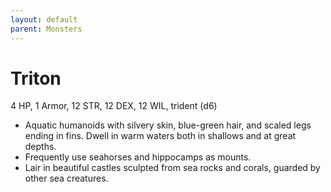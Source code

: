 ```yaml
---
layout: default
parent: Monsters
---
```

# Triton
4 HP, 1 Armor, 12 STR, 12 DEX, 12 WIL, trident (d6)
-   Aquatic humanoids with silvery skin, blue-green hair, and scaled
    legs ending in fins. Dwell in warm waters both in shallows and at
    great depths.
-   Frequently use seahorses and hippocamps as mounts.
-   Lair in beautiful castles sculpted from sea rocks and corals,
    guarded by other sea creatures.
